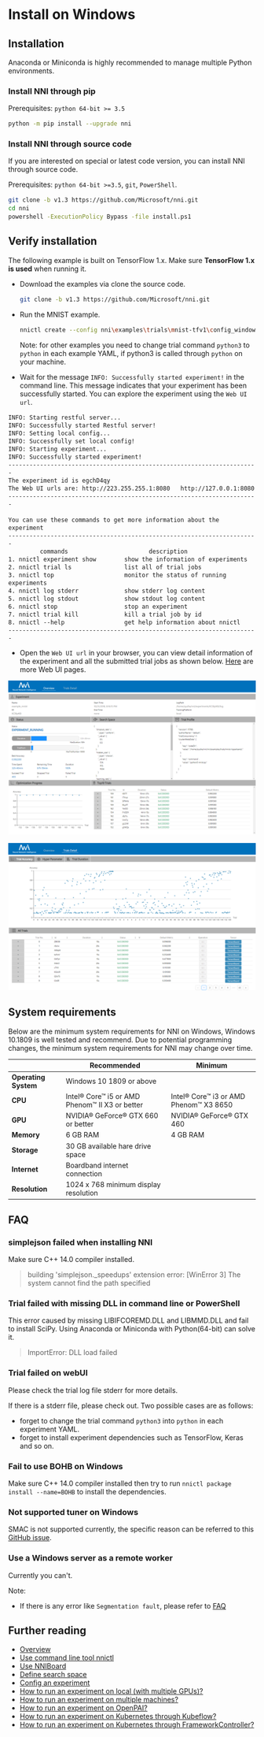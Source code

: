 # Install on Windows

## Installation

Anaconda or Miniconda is highly recommended to manage multiple Python environments.

### Install NNI through pip

  Prerequisites: `python 64-bit >= 3.5`

  ```bash
  python -m pip install --upgrade nni
  ```

### Install NNI through source code

  If you are interested on special or latest code version, you can install NNI through source code.

  Prerequisites: `python 64-bit >=3.5`, `git`, `PowerShell`.

  ```bash
  git clone -b v1.3 https://github.com/Microsoft/nni.git
  cd nni
  powershell -ExecutionPolicy Bypass -file install.ps1
  ```

## Verify installation

The following example is built on TensorFlow 1.x. Make sure **TensorFlow 1.x is used** when running it.

* Download the examples via clone the source code.

  ```bash
  git clone -b v1.3 https://github.com/Microsoft/nni.git
  ```

* Run the MNIST example.

  ```bash
  nnictl create --config nni\examples\trials\mnist-tfv1\config_windows.yml
  ```

  Note: for other examples you need to change trial command `python3` to `python` in each example YAML, if python3 is called through `python` on your machine.

* Wait for the message `INFO: Successfully started experiment!` in the command line. This message indicates that your experiment has been successfully started. You can explore the experiment using the `Web UI url`.

```text
INFO: Starting restful server...
INFO: Successfully started Restful server!
INFO: Setting local config...
INFO: Successfully set local config!
INFO: Starting experiment...
INFO: Successfully started experiment!
-----------------------------------------------------------------------
The experiment id is egchD4qy
The Web UI urls are: http://223.255.255.1:8080   http://127.0.0.1:8080
-----------------------------------------------------------------------

You can use these commands to get more information about the experiment
-----------------------------------------------------------------------
         commands                       description
1. nnictl experiment show        show the information of experiments
2. nnictl trial ls               list all of trial jobs
3. nnictl top                    monitor the status of running experiments
4. nnictl log stderr             show stderr log content
5. nnictl log stdout             show stdout log content
6. nnictl stop                   stop an experiment
7. nnictl trial kill             kill a trial job by id
8. nnictl --help                 get help information about nnictl
-----------------------------------------------------------------------
```

* Open the `Web UI url` in your browser, you can view detail information of the experiment and all the submitted trial jobs as shown below. [Here](../Tutorial/WebUI.md) are more Web UI pages.

![overview](../../img/webui_overview_page.png)

![detail](../../img/webui_trialdetail_page.png)

## System requirements

Below are the minimum system requirements for NNI on Windows, Windows 10.1809 is well tested and recommend. Due to potential programming changes, the minimum system requirements for NNI may change over time.

|                      | Recommended                                    | Minimum                                |
| -------------------- | ---------------------------------------------- | -------------------------------------- |
| **Operating System** | Windows 10 1809 or above                       |
| **CPU**              | Intel® Core™ i5 or AMD Phenom™ II X3 or better | Intel® Core™ i3 or AMD Phenom™ X3 8650 |
| **GPU**              | NVIDIA® GeForce® GTX 660 or better             | NVIDIA® GeForce® GTX 460               |
| **Memory**           | 6 GB RAM                                       | 4 GB RAM                               |
| **Storage**          | 30 GB available hare drive space               |
| **Internet**         | Boardband internet connection                  |
| **Resolution**       | 1024 x 768 minimum display resolution          |

## FAQ

### simplejson failed when installing NNI

Make sure C++ 14.0 compiler installed.
>building 'simplejson._speedups' extension error: [WinError 3] The system cannot find the path specified

### Trial failed with missing DLL in command line or PowerShell

This error caused by missing LIBIFCOREMD.DLL and LIBMMD.DLL and fail to install SciPy. Using Anaconda or Miniconda with Python(64-bit) can solve it.
>ImportError: DLL load failed

### Trial failed on webUI

Please check the trial log file stderr for more details.

If there is a stderr file, please check out. Two possible cases are as follows:

* forget to change the trial command `python3` into `python` in each experiment YAML.
* forget to install experiment dependencies such as TensorFlow, Keras and so on.

### Fail to use BOHB on Windows
Make sure C++ 14.0 compiler installed then try to run `nnictl package install --name=BOHB` to install the dependencies.

### Not supported tuner on Windows
SMAC is not supported currently, the specific reason can be referred to this [GitHub issue](https://github.com/automl/SMAC3/issues/483).

### Use a Windows server as a remote worker
Currently you can't.

Note:

* If there is any error like `Segmentation fault`, please refer to [FAQ](FAQ.md)


## Further reading

* [Overview](../Overview.md)
* [Use command line tool nnictl](Nnictl.md)
* [Use NNIBoard](WebUI.md)
* [Define search space](SearchSpaceSpec.md)
* [Config an experiment](ExperimentConfig.md)
* [How to run an experiment on local (with multiple GPUs)?](../TrainingService/LocalMode.md)
* [How to run an experiment on multiple machines?](../TrainingService/RemoteMachineMode.md)
* [How to run an experiment on OpenPAI?](../TrainingService/PaiMode.md)
* [How to run an experiment on Kubernetes through Kubeflow?](../TrainingService/KubeflowMode.md)
* [How to run an experiment on Kubernetes through FrameworkController?](../TrainingService/FrameworkControllerMode.md)